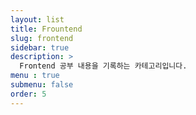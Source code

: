 ```yaml
---
layout: list
title: Frountend
slug: frontend
sidebar: true
description: >
  Frontend 공부 내용을 기록하는 카테고리입니다.
menu : true
submenu: false
order: 5
---
```


